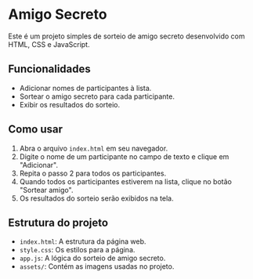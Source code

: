 # Amigo Secreto

Este é um projeto simples de sorteio de amigo secreto desenvolvido com HTML, CSS e JavaScript.

## Funcionalidades

- Adicionar nomes de participantes à lista.
- Sortear o amigo secreto para cada participante.
- Exibir os resultados do sorteio.

## Como usar

1. Abra o arquivo `index.html` em seu navegador.
2. Digite o nome de um participante no campo de texto e clique em "Adicionar".
3. Repita o passo 2 para todos os participantes.
4. Quando todos os participantes estiverem na lista, clique no botão "Sortear amigo".
5. Os resultados do sorteio serão exibidos na tela.

## Estrutura do projeto

- `index.html`: A estrutura da página web.
- `style.css`: Os estilos para a página.
- `app.js`: A lógica do sorteio de amigo secreto.
- `assets/`: Contém as imagens usadas no projeto.
